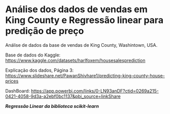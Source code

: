 # Análise dos dados de vendas em King County e Regressão linear para predição de preço

Análise de dados da base de vendas de King County, Washintown, USA.

Base de dados do Kaggle: https://www.kaggle.com/datasets/harlfoxem/housesalesprediction

Explicação dos dados, Página 3: https://www.slideshare.net/PawanShivhare1/predicting-king-county-house-prices

DashBoard: https://app.powerbi.com/links/0-LN93anDF?ctid=0269a215-0421-4058-9d3a-a2ebf0bc1137&pbi_source=linkShare

***Regressão Linear da biblioteca scikit-learn***
